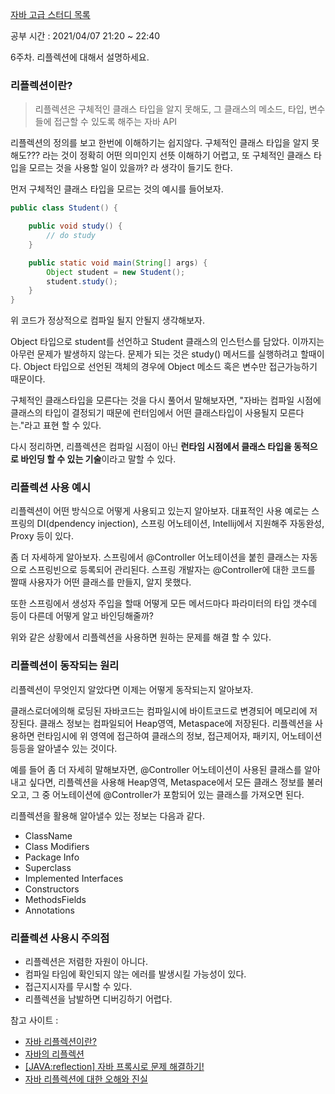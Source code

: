 [자바 고급 스터디 목록](https://ckdgus.tistory.com/80)

공부 시간 : 2021/04/07 21:20 ~ 22:40

6주차. 리플렉션에 대해서 설명하세요.

### 리플렉션이란?

> 리플렉션은 구체적인 클래스 타입을 알지 못해도, 그 클래스의 메소드, 타입, 변수들에 접근할 수 있도록 해주는 자바 API

리플렉션의 정의를 보고 한번에 이해하기는 쉽지않다. 구체적인 클래스 타입을 알지 못해도??? 라는 것이 정확히 어떤 의미인지 선뜻 이해하기 어렵고, 또 구체적인 클래스 타입을 모르는 것을 사용할 일이 있을까? 라 생각이
들기도 한다.

먼저 구체적인 클래스 타입을 모르는 것의 예시를 들어보자.

```java
public class Student() {

    public void study() {
        // do study
    }

    public static void main(String[] args) {
        Object student = new Student();
        student.study();
    }
}
```

위 코드가 정상적으로 컴파일 될지 안될지 생각해보자.

Object 타입으로 student를 선언하고 Student 클래스의 인스턴스를 담았다. 이까지는 아무런 문제가 발생하지 않는다. 
문제가 되는 것은 study() 메서드를 실행하려고 할때이다. Object 타입으로 선언된 객체의 경우에 Object 메소드 혹은 변수만 접근가능하기 때문이다.

구체적인 클래스타입을 모른다는 것을 다시 풀어서 말해보자면, "자바는 컴파일 시점에 클래스의 타입이 결정되기 때문에 런터임에서 어떤 클래스타입이 사용될지 모른다는."라고 표현 할 수 있다.

다시 정리하면, 리플렉션은 컴파일 시점이 아닌 **런타임 시점에서 클래스 타입을 동적으로 바인딩 할 수 있는 기술**이라고 말할 수 있다.

### 리플렉션 사용 예시
리플렉션이 어떤 방식으로 어떻게 사용되고 있는지 알아보자.
대표적인 사용 예로는 스프링의 DI(dpendency injection), 스프링 어노테이션, Intellij에서 지원해주 자동완성, Proxy 등이 있다.

좀 더 자세하게 알아보자. 스프링에서 @Controller 어노테이션을 붙힌 클래스는 자동으로 스프링빈으로 등록되어 관리된다.
스프링 개발자는 @Controller에 대한 코드를 짤때 사용자가 어떤 클래스를 만들지, 알지 못했다.

또한 스프링에서 생성자 주입을 할때 어떻게 모든 메서드마다 파라미터의 타입 갯수데 등이 다른데 어떻게 알고 바인딩해줄까?

위와 같은 상황에서 리플렉션을 사용하면 원하는 문제를 해결 할 수 있다.

### 리플렉션이 동작되는 원리

리플렉션이 무엇인지 알았다면 이제는 어떻게 동작되는지 알아보자.

클래스로더에의해 로딩된 자바코드는 컴파일시에 바이트코드로 변경되어 메모리에 저장된다. 클래스 정보는 컴파일되어 Heap영역, Metaspace에 저장된다.
리플렉션을 사용하면 런타임시에 위 영역에 접근하여 클래스의 정보, 접근제어자, 패키지, 어노테이션 등등을 알아낼수 있는 것이다.

예를 들어 좀 더 자세히 말해보자면, @Controller 어노테이션이 사용된 클래스를 알아내고 싶다면, 리플렉션을 사용해 Heap영역, Metaspace에서 모든 클래스 정보를 불러오고,
그 중 어노테이션에 @Controller가 포함되어 있는 클래스를 가져오면 된다.

리플렉션을 활용해 알아낼수 있는 정보는 다음과 같다.

* ClassName
* Class Modifiers
* Package Info
* Superclass
* Implemented Interfaces
* Constructors
* MethodsFields
* Annotations

### 리플렉션 사용시 주의점
* 리플렉션은 저렴한 자원이 아니다.
* 컴파일 타임에 확인되지 않는 에러를 발생시킬 가능성이 있다.
* 접근지시자를 무시할 수 있다.
* 리플렉션을 남발하면 디버깅하기 어렵다.

참고 사이트 :
* [자바 리플렉션이란?](https://dublin-java.tistory.com/53)
* [자바의 리플렉션](https://brunch.co.kr/@kd4/8)
* [[JAVA:reflection] 자바 프록시로 문제 해결하기!](https://www.reimaginer.me/entry/JAVAreflection-%EC%9E%90%EB%B0%94-%ED%94%84%EB%A1%9D%EC%8B%9C%EB%A1%9C-%EB%AC%B8%EC%A0%9C-%ED%95%B4%EA%B2%B0%ED%95%98%EA%B8%B0) 
* [자바 리플렉션에 대한 오해와 진실](https://kmongcom.wordpress.com/2014/03/15/%EC%9E%90%EB%B0%94-%EB%A6%AC%ED%94%8C%EB%A0%89%EC%85%98%EC%97%90-%EB%8C%80%ED%95%9C-%EC%98%A4%ED%95%B4%EC%99%80-%EC%A7%84%EC%8B%A4/)